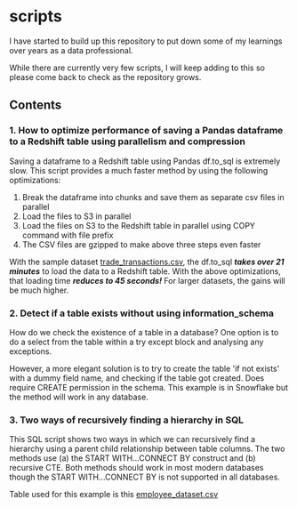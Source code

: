 # scripts

I have started to build up this repository to put down some of my learnings over years as a data professional.

While there are currently very few scripts, I will keep adding to this so please come back to check as the repository grows.

## Contents

### 1. How to optimize performance of saving a Pandas dataframe to a Redshift table using parallelism and compression
Saving a dataframe to a Redshift table using Pandas df.to_sql is extremely slow.
This script provides a much faster method by using the following optimizations:
1. Break the dataframe into chunks and save them as separate csv files in parallel
2. Load the files to S3 in parallel
3. Load the files on S3 to the Redshift table in parallel using COPY command with file prefix
4. The CSV files are gzipped to make above three steps even faster

With the sample dataset [trade_transactions.csv](https://github.com/arindamsinha12/scripts/tree/main/data), the
df.to_sql ***takes over 21 minutes*** to load the data to a Redshift table. With the above optimizations,
that loading time ***reduces to 45 seconds!*** For larger datasets, the gains will be much higher.

### 2. Detect if a table exists without using information_schema
How do we check the existence of a table in a database? One option is to do a select from the
table within a try except block and analysing any exceptions.

However, a more elegant solution
is to try to create the table 'if not exists' with a dummy field name, and checking if the table
got created. Does require CREATE permission in the schema. This example is in Snowflake but the
method will work in any database.

### 3. Two ways of recursively finding a hierarchy in SQL
This SQL script shows two ways in which we can recursively find a hierarchy using a parent child
relationship between table columns. The two methods use (a) the START WITH...CONNECT BY construct
and (b) recursive CTE. Both methods should work in most modern databases though the
START WITH...CONNECT BY is not supported in all databases.

Table used for this example is this [employee_dataset.csv](https://github.com/arindamsinha12/scripts/blob/main/data/employee_dataset.csv)
